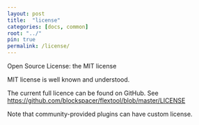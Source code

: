 ```yaml
---
layout: post
title:  "license"
categories: [docs, common]
root: "../"
pin: true
permalink: /license/
---
```


Open Source License: the MIT license

MIT license is well known and understood.

The current full licence can be found on GitHub. See https://github.com/blockspacer/flextool/blob/master/LICENSE

Note that community-provided plugins can have custom license.
